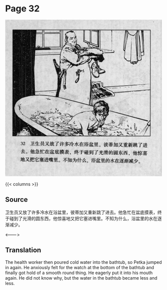 # Page 32

 ![biao page](./../../../images/biao/seifert0726_biao_0036_032.jpg)

{{< columns >}}

## Source

卫生员又放了许多冷水在浴盆里，彼蒂加又重新跳了进去。他急忙在盆底摸表，终于碰到了光滑的圆东西，他惊喜地又把它塞进嘴里。不知为什么，浴盆里的水在逐渐减少。

<--->

## Translation

The health worker then poured cold water into the bathtub, so Petka jumped in again. He anxiously felt for the watch at the bottom of the bathtub and finally got hold of a smooth round thing. He eagerly put it into his mouth again. He did not know why, but the water in the bathtub became less and less.